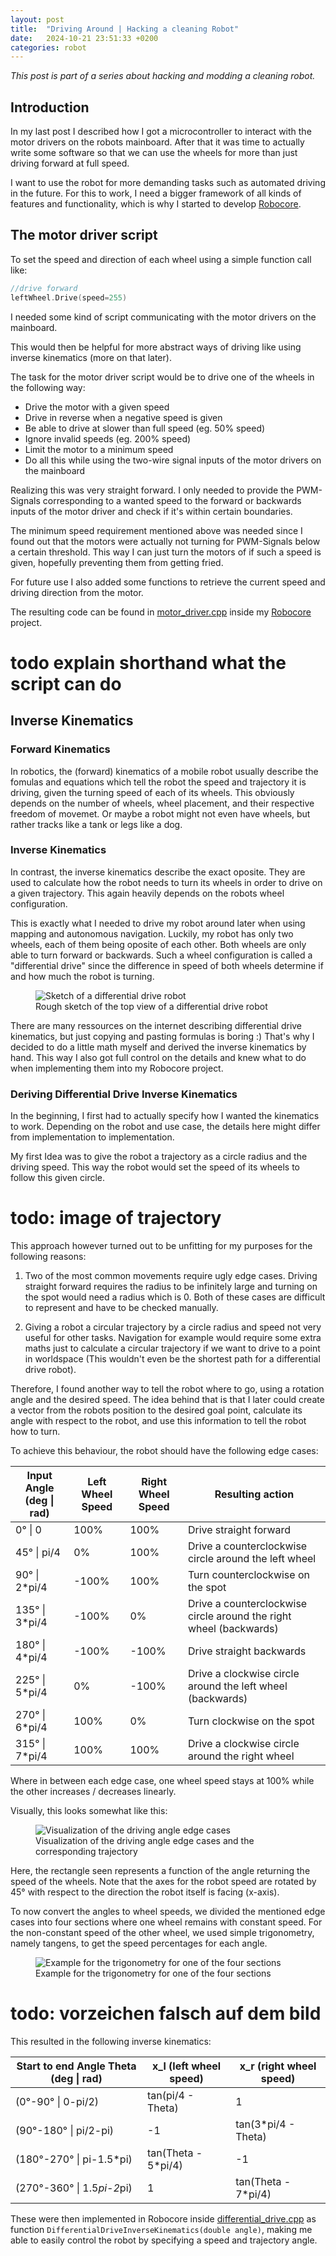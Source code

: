 ```yaml
---
layout: post
title:  "Driving Around | Hacking a cleaning Robot"
date:   2024-10-21 23:51:33 +0200
categories: robot
---
```



*This post is part of a series about hacking and modding a cleaning robot.*


## Introduction

In my last post I described how I got a microcontroller to interact with the motor drivers on the robots mainboard. After that it was time to actually write some software so that we can use the wheels for more than just driving forward at full speed.

I want to use the robot for more demanding tasks such as automated driving in the future. For this to work, I need a bigger framework of all kinds of features and functionality, which is why I started to develop [Robocore](https://github.com/Skyfighter64/Robocore).

## The motor driver script
To set the speed and direction of each wheel using a simple function call like:

```cpp
//drive forward
leftWheel.Drive(speed=255)
```
I needed some kind of script communicating with the motor drivers on the mainboard.


This would then be helpful for more abstract ways of driving like using inverse kinematics (more on that later).

The task for the motor driver script would be to drive one of the wheels in the following way:
- Drive the motor with a given speed
- Drive in reverse when a negative speed is given
- Be able to drive at slower than full speed (eg. 50% speed)
- Ignore invalid speeds (eg. 200% speed)
- Limit the motor to a minimum speed
- Do all this while using the two-wire signal inputs of the motor drivers on the mainboard



Realizing this was very straight forward. I only needed to provide the PWM-Signals corresponding to a wanted speed to the forward or backwards inputs of the motor driver and check if it's within certain boundaries. 

The minimum speed requirement mentioned above was needed since I found out that the motors were actually not turning for PWM-Signals below a certain threshold. This way I can just turn the motors of if such a speed is given, hopefully preventing them from getting fried.

For future use I also added some functions to retrieve the current speed and driving direction from the motor. 

The resulting code can be found in [motor_driver.cpp](https://github.com/Skyfighter64/Robocore/blob/main/src/core/motor_driver.cpp) inside my [Robocore](https://github.com/Skyfighter64/Robocore) project.


# todo explain shorthand what the script can do


## Inverse Kinematics

### Forward Kinematics
In robotics, the (forward) kinematics of a mobile robot usually describe the fomulas and equations which tell the robot the speed and trajectory it is driving, given the turning speed of each of its wheels. This obviously depends on the number of wheels, wheel placement, and their respective freedom of movemet. Or maybe a robot might not even have wheels, but rather tracks like a tank or legs like a dog.  

### Inverse Kinematics
In contrast, the inverse kinematics describe the exact oposite. They are used to calculate how the robot needs to turn its wheels in order to drive on a given trajectory. This again heavily depends on the robots wheel configuration.

This is exactly what I needed to drive my robot around later when using mapping and autonomous navigation. 
Luckily, my robot has only two wheels, each of them being oposite of each other. Both wheels are only able to turn forward or backwards. Such a wheel configuration is called a "differential drive" since the difference in speed of both wheels determine if and how much the robot is turning. 


<figure>
    <img src="{{site.baseurl}}/media/robot/differential_drive_robot.png" alt="Sketch of a differential drive robot"/>
  <figcaption>Rough sketch of the top view of a differential drive robot</figcaption>
</figure>

There are many ressources on the internet describing differential drive kinematics, but just copying and pasting formulas is boring :)
That's why I decided to do a little math myself and derived the inverse kinematics by hand. This way I also got full control on the details
and knew what to do when implementing them into my Robocore project.

### Deriving Differential Drive Inverse Kinematics
In the beginning, I first had to actually specify how I wanted the kinematics to work. Depending on the robot and use case, the details here might differ from implementation to implementation. 


My first Idea was to give the robot a trajectory as a circle radius and the driving speed. This way the robot would set the speed of its wheels to follow this given circle.


# todo: image of trajectory

This approach however turned out to be unfitting for my purposes for the following reasons:
1. Two of the most common movements require ugly edge cases.
Driving straight forward requires the radius to be infinitely large and turning on the spot would need a radius which is 0.
Both of these cases are difficult to represent and have to be checked manually.

2. Giving a robot a circular trajectory by a circle radius and speed not very useful for other tasks. Navigation for example would require some extra maths just to calculate a circular trajectory if we want to drive to a point in worldspace (This wouldn't even be the shortest path for a differential drive robot).

Therefore, I found another way to tell the robot where to go, using a rotation angle and the desired speed.
The idea behind that is that I later could create a vector from the robots position to the desired goal point, calculate its angle with respect to the robot, and use this information to tell the robot how to turn. 

To achieve this behaviour, the robot should have the following edge cases:

| Input Angle (deg \| rad) | Left Wheel  Speed | Right Wheel  Speed | Resulting action                                                   |
|--------------------------|-------------------|--------------------|--------------------------------------------------------------------|
| 0° \| 0                  | 100%              | 100%               | Drive straight forward                                             |
| 45° \| pi/4              | 0%                | 100%               | Drive a counterclockwise circle around the left wheel              |
| 90° \| 2*pi/4            | -100%             | 100%               | Turn counterclockwise on the spot                                  |
| 135° \| 3*pi/4           | -100%             | 0%                 | Drive a counterclockwise circle around the right wheel (backwards) |
| 180° \| 4*pi/4           | -100%             | -100%              | Drive straight backwards                                           |
| 225° \| 5*pi/4           | 0%                | -100%              | Drive a clockwise circle around the left wheel (backwards)         |
| 270° \| 6*pi/4           | 100%              | 0%                 | Turn clockwise on the spot                                         |
| 315° \| 7*pi/4           | 100%              | 100%               | Drive a clockwise circle around the right wheel                    |


Where in between each edge case, one wheel speed stays at 100% while the other increases / decreases linearly.

Visually, this looks somewhat like this:

<figure>
    <img src="{{site.baseurl}}/media/robot/driving_angles.png" alt="Visualization of the driving angle edge cases"/>
  <figcaption>Visualization of the driving angle edge cases and the corresponding trajectory</figcaption>
</figure>


Here, the rectangle seen represents a function of the angle returning the speed of the wheels. Note that the axes for the robot speed are rotated by 45° with respect to the direction the robot itself is facing (x-axis).

To now convert the angles to wheel speeds, we divided the mentioned edge cases into four sections where one wheel remains with constant speed.
For the non-constant speed of the other wheel, we used simple trigonometry, namely tangens, to get the speed percentages for each angle.

<figure>
    <img src="{{site.baseurl}}/media/robot/trigonometry.png" alt="Example for the trigonometry for one of the four sections"/>
  <figcaption>Example for the trigonometry for one of the four sections</figcaption>
</figure>

# todo: vorzeichen falsch auf dem bild

This resulted in the following inverse kinematics:

| Start to end Angle Theta (deg \| rad)   | x_l  (left wheel speed) | x_r (right wheel speed) |
|----------------------------|-------------------------|-------------------------|
| (0°-90° \| 0-pi/2)         | tan(pi/4 - Theta)       | 1                       |
| (90°-180° \| pi/2-pi)      | -1                      | tan(3*pi/4 - Theta)     |
| (180°-270° \| pi-1.5*pi)   | tan(Theta - 5*pi/4)     | -1                      |
| (270°-360° \| 1.5*pi-2*pi) | 1                       | tan(Theta - 7*pi/4)     |


These were then implemented in Robocore inside [differential_drive.cpp](https://github.com/Skyfighter64/Robocore/blob/main/src/core/differential_drive.cpp) as function `DifferentialDriveInverseKinematics(double angle)`, making me able to easily control the robot by specifying a speed and trajectory angle.
